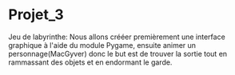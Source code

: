 # Projet_3
Jeu de labyrinthe: Nous allons crééer premièrement une interface graphique à l'aide du module Pygame, ensuite animer un personnage(MacGyver) donc le but est de trouver la sortie tout en rammassant des objets et en endormant le garde.
